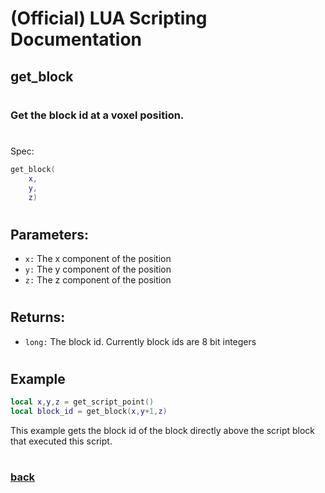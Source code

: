 
# (Official) LUA Scripting Documentation

## get_block
#
### Get the block id at a voxel position.
#
Spec:
```lua
get_block(
	x,
	y,
	z)
```
#
## Parameters:
- `x:` The x component of the position
- `y:` The y component of the position
- `z:` The z component of the position
#
## Returns:
- `long:` The block id. Currently block ids are 8 bit integers
#
## Example
```lua
local x,y,z = get_script_point()
local block_id = get_block(x,y+1,z)
```
This example gets the block id of the block directly above the script block that executed this script.
#
### [back](../blocks)
